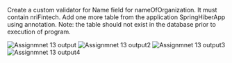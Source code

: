 

Create a custom validator for Name field for nameOfOrganization. It must contain nriFintech.
Add one more table from the application SpringHiberApp using annotation.
Note: the table should not exist in the database prior to execution of program.


![Assignmnet 13 output](https://user-images.githubusercontent.com/70513551/221365076-8bcb0962-5929-4422-a3f4-503362dd1dde.png)
![Assignmnet 13 output2](https://user-images.githubusercontent.com/70513551/221365080-2a48db38-05a7-47b6-bd0f-c1c9271d5734.png)
![Assignmnet 13 output3](https://user-images.githubusercontent.com/70513551/221365083-3f516f20-6bc1-4d23-a440-7e0316cf0dd9.png)
![Assignmnet 13 output4](https://user-images.githubusercontent.com/70513551/221365085-c1ecd61e-83b1-4414-8efe-b8c25059e969.png)
